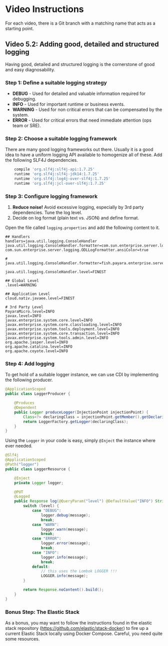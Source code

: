 # Video Instructions

For each video, there is a Git branch with a matching name that acts as a
starting point.

## Video 5.2: Adding good, detailed and structured logging

Having good, detailed and structured logging is the cornerstone of good and
easy diagnosability.

### Step 1: Define a suitable logging strategy

- **DEBUG** - Used for detailed and valuable information required for debugging.
- **INFO** - Used for important runtime or business events.
- **WARNING** - Used for non critical errors that can be compensated by the system.
- **ERROR** -  Used for critical errors that need immediate attention (ops team or SRE).

### Step 2: Choose a suitable logging framework

There are many good logging frameworks out there. Usually it is a good idea to have a uniform
logging API available to homogenize all of these. Add the following SLF4J dependencies.

```groovy
    compile 'org.slf4j:slf4j-api:1.7.25'
    runtime 'org.slf4j:slf4j-jdk14:1.7.25'
    runtime 'org.slf4j:log4j-over-slf4j:1.7.25'
    runtime 'org.slf4j:jcl-over-slf4j:1.7.25'
```

### Step 3: Configure logging framework

1. **Reduce noise!** Avoid excessive logging, especially by 3rd party dependencies. Tune the log level.
2. Decide on log format (plain text vs. JSON) and define format.

Open the file called `logging.properties` and add the following content to it.

```
## Handlers
handlers=java.util.logging.ConsoleHandler
java.util.logging.ConsoleHandler.formatter=com.sun.enterprise.server.logging.ODLLogFormatter
com.sun.enterprise.server.logging.ODLLogFormatter.ansiColor=true

# java.util.logging.ConsoleHandler.formatter=fish.payara.enterprise.server.logging.JSONLogFormatter

java.util.logging.ConsoleHandler.level=FINEST

## Global Level
.level=WARNING

## Application Level
cloud.nativ.javaee.level=FINEST

# 3rd Party Level
PayaraMicro.level=INFO
javax.level=INFO
javax.enterprise.system.core.level=INFO
javax.enterprise.system.core.classloading.level=INFO
javax.enterprise.system.tools.deployment.level=INFO
javax.enterprise.system.core.transaction.level=INFO
javax.enterprise.system.tools.admin.level=INFO
org.apache.jasper.level=INFO
org.apache.catalina.level=INFO
org.apache.coyote.level=INFO
```

### Step 4: Add logging

To get hold of a suitable logger instance, we can use CDI by implementing the following producer.

```java
@ApplicationScoped
public class LoggerProducer {

    @Produces
    @Dependent
    public Logger produceLogger(InjectionPoint injectionPoint) {
        Class<?> declaringClass = injectionPoint.getMember().getDeclaringClass();
        return LoggerFactory.getLogger(declaringClass);
    }
}
```

Using the `Logger` in your code is easy, simply `@Inject` the instance where ever needed.

```java
@Slf4j
@ApplicationScoped
@Path("logger")
public class LoggerResource {

    @Inject
    private Logger logger;

    @PUT
    @Logged
    public Response log(@QueryParam("level") @DefaultValue("INFO") String level, @QueryParam("message") String message) {
        switch (level) {
            case "DEBUG":
                logger.debug(message);
                break;
            case "WARN":
                logger.warn(message);
                break;
            case "ERROR":
                logger.error(message);
                break;
            case "INFO":
                logger.info(message);
                break;
            default:
                // this uses the Lombok LOGGER !!!
                LOGGER.info(message);
        }

        return Response.noContent().build();
    }
}
```

### Bonus Step: The Elastic Stack

As a bonus, you may want to follow the instructions found in the elastic stack
repository (https://github.com/elastic/stack-docker) to fire up a current Elastic
Stack locally using Docker Compose. Careful, you need quite some resources.
